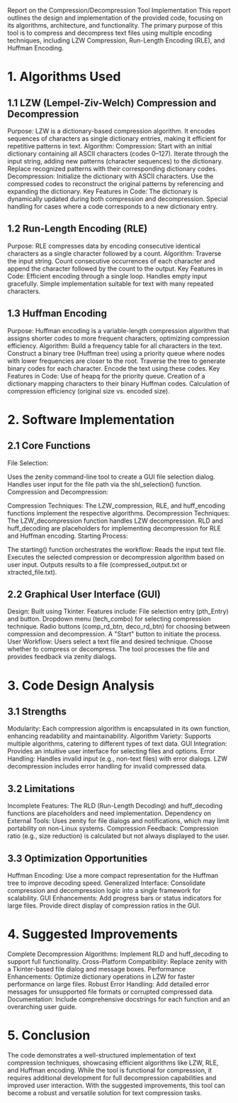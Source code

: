 Report on the Compression/Decompression Tool Implementation
This report outlines the design and implementation of the provided code, focusing on its algorithms, architecture, and functionality. The primary purpose of this tool is to compress and decompress text files using multiple encoding techniques, including LZW Compression, Run-Length Encoding (RLE), and Huffman Encoding.

# 1. Algorithms Used
## 1.1 LZW (Lempel-Ziv-Welch) Compression and Decompression
Purpose: LZW is a dictionary-based compression algorithm. It encodes sequences of characters as single dictionary entries, making it efficient for repetitive patterns in text.
Algorithm:
Compression:
Start with an initial dictionary containing all ASCII characters (codes 0–127).
Iterate through the input string, adding new patterns (character sequences) to the dictionary.
Replace recognized patterns with their corresponding dictionary codes.
Decompression:
Initialize the dictionary with ASCII characters.
Use the compressed codes to reconstruct the original patterns by referencing and expanding the dictionary.
Key Features in Code:
The dictionary is dynamically updated during both compression and decompression.
Special handling for cases where a code corresponds to a new dictionary entry.
## 1.2 Run-Length Encoding (RLE)
Purpose: RLE compresses data by encoding consecutive identical characters as a single character followed by a count.
Algorithm:
Traverse the input string.
Count consecutive occurrences of each character and append the character followed by the count to the output.
Key Features in Code:
Efficient encoding through a single loop.
Handles empty input gracefully.
Simple implementation suitable for text with many repeated characters.
## 1.3 Huffman Encoding
Purpose: Huffman encoding is a variable-length compression algorithm that assigns shorter codes to more frequent characters, optimizing compression efficiency.
Algorithm:
Build a frequency table for all characters in the text.
Construct a binary tree (Huffman tree) using a priority queue where nodes with lower frequencies are closer to the root.
Traverse the tree to generate binary codes for each character.
Encode the text using these codes.
Key Features in Code:
Use of heapq for the priority queue.
Creation of a dictionary mapping characters to their binary Huffman codes.
Calculation of compression efficiency (original size vs. encoded size).
# 2. Software Implementation
## 2.1 Core Functions
File Selection:

Uses the zenity command-line tool to create a GUI file selection dialog.
Handles user input for the file path via the shl_selection() function.
Compression and Decompression:

Compression Techniques:
The LZW_compression, RLE, and huff_encoding functions implement the respective algorithms.
Decompression Techniques:
The LZW_decompression function handles LZW decompression.
RLD and huff_decoding are placeholders for implementing decompression for RLE and Huffman encoding.
Starting Process:

The starting() function orchestrates the workflow:
Reads the input text file.
Executes the selected compression or decompression algorithm based on user input.
Outputs results to a file (compressed_output.txt or xtracted_file.txt).
## 2.2 Graphical User Interface (GUI)
Design:
Built using Tkinter.
Features include:
File selection entry (pth_Entry) and button.
Dropdown menu (tech_combo) for selecting compression technique.
Radio buttons (comp_rd_btn, deco_rd_btn) for choosing between compression and decompression.
A "Start" button to initiate the process.
User Workflow:
Users select a text file and desired technique.
Choose whether to compress or decompress.
The tool processes the file and provides feedback via zenity dialogs.
# 3. Code Design Analysis
## 3.1 Strengths
Modularity:
Each compression algorithm is encapsulated in its own function, enhancing readability and maintainability.
Algorithm Variety:
Supports multiple algorithms, catering to different types of text data.
GUI Integration:
Provides an intuitive user interface for selecting files and options.
Error Handling:
Handles invalid input (e.g., non-text files) with error dialogs.
LZW decompression includes error handling for invalid compressed data.
## 3.2 Limitations
Incomplete Features:
The RLD (Run-Length Decoding) and huff_decoding functions are placeholders and need implementation.
Dependency on External Tools:
Uses zenity for file dialogs and notifications, which may limit portability on non-Linux systems.
Compression Feedback:
Compression ratio (e.g., size reduction) is calculated but not always displayed to the user.
## 3.3 Optimization Opportunities
Huffman Encoding:
Use a more compact representation for the Huffman tree to improve decoding speed.
Generalized Interface:
Consolidate compression and decompression logic into a single framework for scalability.
GUI Enhancements:
Add progress bars or status indicators for large files.
Provide direct display of compression ratios in the GUI.
# 4. Suggested Improvements
Complete Decompression Algorithms:
Implement RLD and huff_decoding to support full functionality.
Cross-Platform Compatibility:
Replace zenity with a Tkinter-based file dialog and message boxes.
Performance Enhancements:
Optimize dictionary operations in LZW for faster performance on large files.
Robust Error Handling:
Add detailed error messages for unsupported file formats or corrupted compressed data.
Documentation:
Include comprehensive docstrings for each function and an overarching user guide.
# 5. Conclusion
The code demonstrates a well-structured implementation of text compression techniques, showcasing efficient algorithms like LZW, RLE, and Huffman encoding. While the tool is functional for compression, it requires additional development for full decompression capabilities and improved user interaction. With the suggested improvements, this tool can become a robust and versatile solution for text compression tasks.

